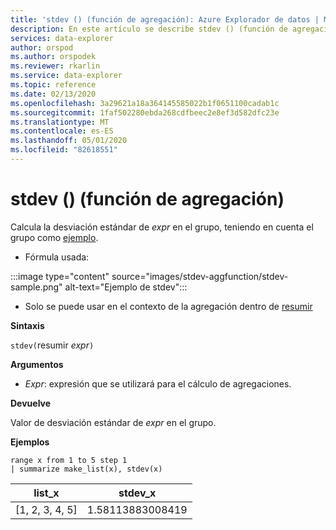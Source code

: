 ```yaml
---
title: 'stdev () (función de agregación): Azure Explorador de datos | Microsoft Docs'
description: En este artículo se describe stdev () (función de agregación) en Azure Explorador de datos.
services: data-explorer
author: orspod
ms.author: orspodek
ms.reviewer: rkarlin
ms.service: data-explorer
ms.topic: reference
ms.date: 02/13/2020
ms.openlocfilehash: 3a29621a18a364145585022b1f0651100cadab1c
ms.sourcegitcommit: 1faf502280ebda268cdfbeec2e8ef3d582dfc23e
ms.translationtype: MT
ms.contentlocale: es-ES
ms.lasthandoff: 05/01/2020
ms.locfileid: "82618551"
---
```

# <a name="stdev-aggregation-function"></a>stdev () (función de agregación)

Calcula la desviación estándar de *expr* en el grupo, teniendo en cuenta el grupo como [ejemplo](https://en.wikipedia.org/wiki/Sample_%28statistics%29). 

* Fórmula usada:

:::image type="content" source="images/stdev-aggfunction/stdev-sample.png" alt-text="Ejemplo de stdev":::

* Solo se puede usar en el contexto de la agregación dentro de [resumir](summarizeoperator.md)

**Sintaxis**

`stdev(`resumir *expr*`)`

**Argumentos**

* *Expr*: expresión que se utilizará para el cálculo de agregaciones. 

**Devuelve**

Valor de desviación estándar de *expr* en el grupo.
 
**Ejemplos**

```kusto
range x from 1 to 5 step 1
| summarize make_list(x), stdev(x)

```

|list_x|stdev_x|
|---|---|
|[1, 2, 3, 4, 5]|1.58113883008419|